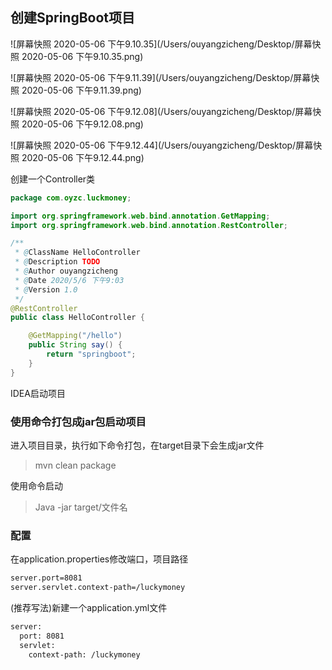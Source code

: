 ## 创建SpringBoot项目

![屏幕快照 2020-05-06 下午9.10.35](/Users/ouyangzicheng/Desktop/屏幕快照 2020-05-06 下午9.10.35.png)

![屏幕快照 2020-05-06 下午9.11.39](/Users/ouyangzicheng/Desktop/屏幕快照 2020-05-06 下午9.11.39.png)

![屏幕快照 2020-05-06 下午9.12.08](/Users/ouyangzicheng/Desktop/屏幕快照 2020-05-06 下午9.12.08.png)

![屏幕快照 2020-05-06 下午9.12.44](/Users/ouyangzicheng/Desktop/屏幕快照 2020-05-06 下午9.12.44.png)

创建一个Controller类

```java
package com.oyzc.luckmoney;

import org.springframework.web.bind.annotation.GetMapping;
import org.springframework.web.bind.annotation.RestController;

/**
 * @ClassName HelloController
 * @Description TODO
 * @Author ouyangzicheng
 * @Date 2020/5/6 下午9:03
 * @Version 1.0
 */
@RestController
public class HelloController {

    @GetMapping("/hello")
    public String say() {
        return "springboot";
    }
}
```

IDEA启动项目

### 使用命令打包成jar包启动项目

进入项目目录，执行如下命令打包，在target目录下会生成jar文件

>  mvn clean package

使用命令启动

> Java -jar target/文件名

### 配置

在application.properties修改端口，项目路径

```xml
server.port=8081
server.servlet.context-path=/luckymoney
```

(推荐写法)新建一个application.yml文件

```xml
server:
  port: 8081
  servlet:
    context-path: /luckymoney
```

